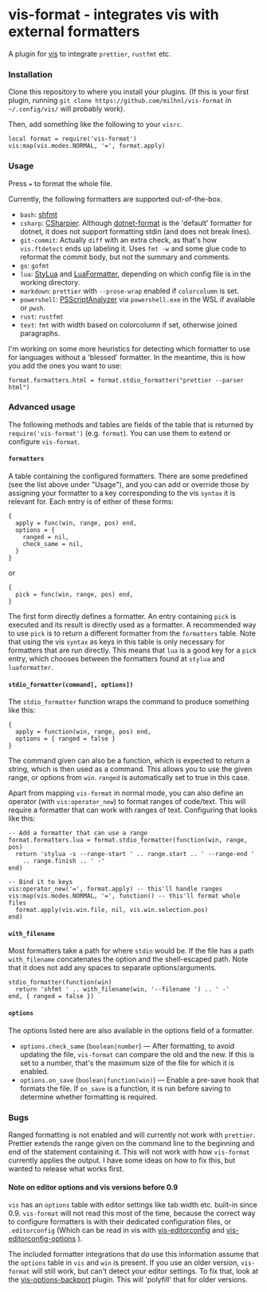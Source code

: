 # vis-format - integrates vis with external formatters

A plugin for [vis](https://github.com/martanne/vis) to integrate `prettier`,
`rustfmt` etc.

### Installation

Clone this repository to where you install your plugins. (If this is your first
plugin, running `git clone https://github.com/milhnl/vis-format` in
`~/.config/vis/` will probably work).

Then, add something like the following to your `visrc`.

    local format = require('vis-format')
    vis:map(vis.modes.NORMAL, '=', format.apply)

### Usage

Press `=` to format the whole file.

Currently, the following formatters are supported out-of-the-box.

- `bash`: [shfmt](https://github.com/mvdan/sh)
- `csharp`: [CSharpier](https://csharpier.com/). Although
  [dotnet-format](https://github.com/dotnet/format) is the 'default' formatter
  for dotnet, it does not support formatting stdin (and does not break lines).
- `git-commit`: Actually `diff` with an extra check, as that's how
  `vis.ftdetect` ends up labeling it. Uses `fmt -w` and some glue code to
  reformat the commit body, but not the summary and comments.
- `go`: `gofmt`
- `lua`: [StyLua](https://github.com/JohnnyMorganz/StyLua) and
  [LuaFormatter](https://github.com/Koihik/LuaFormatter), depending on which
  config file is in the working directory.
- `markdown`: `prettier` with `--prose-wrap` enabled if `colorcolumn` is set.
- `powershell`:
  [PSScriptAnalyzer](https://learn.microsoft.com/en-gb/powershell/utility-modules/psscriptanalyzer/overview?view=ps-modules#installing-psscriptanalyzer)
  via `powershell.exe` in the WSL if available or `pwsh`.
- `rust`: `rustfmt`
- `text`: `fmt` with width based on colorcolumn if set, otherwise joined
  paragraphs.

I'm working on some more heuristics for detecting which formatter to use for
languages without a 'blessed' formatter. In the meantime, this is how you add
the ones you want to use:

    format.formatters.html = format.stdio_formatter("prettier --parser html")

### Advanced usage

The following methods and tables are fields of the table that is returned by
`require('vis-format')` (e.g. `format`). You can use them to extend or
configure `vis-format`.

#### `formatters`

A table containing the configured formatters. There are some predefined (see
the list above under "Usage"), and you can add or override those by assigning
your formatter to a key corresponding to the vis `syntax` it is relevant for.
Each entry is of either of these forms:

    {
      apply = func(win, range, pos) end,
      options = {
        ranged = nil,
        check_same = nil,
      }
    }

or

    {
      pick = func(win, range, pos) end,
    }

The first form directly defines a formatter. An entry containing `pick` is
executed and its result is directly used as a formatter. A recommended way to
use `pick` is to return a different formatter from the `formatters` table. Note
that using the vis `syntax` as keys in this table is only necessary for
formatters that are run directly. This means that `lua` is a good key for a
`pick` entry, which chooses between the formatters found at `stylua` and
`luaformatter`.

#### `stdio_formatter(command[, options])`

The `stdio_formatter` function wraps the command to produce something like
this:

    {
      apply = function(win, range, pos) end,
      options = { ranged = false }
    }

The command given can also be a function, which is expected to return a string,
which is then used as a command. This allows you to use the given range, or
options from `win`. `ranged` is automatically set to true in this case.

Apart from mapping `vis-format` in normal mode, you can also define an operator
(with `vis:operator_new`) to format ranges of code/text. This will require a
formatter that can work with ranges of text. Configuring that looks like this:

    -- Add a formatter that can use a range
    format.formatters.lua = format.stdio_formatter(function(win, range, pos)
      return 'stylua -s --range-start ' .. range.start .. ' --range-end '
        .. range.finish .. ' -'
    end)

    -- Bind it to keys
    vis:operator_new('=', format.apply) -- this'll handle ranges
    vis:map(vis.modes.NORMAL, '=', function() -- this'll format whole files
      format.apply(vis.win.file, nil, vis.win.selection.pos)
    end)

#### `with_filename`

Most formatters take a path for where `stdin` would be. If the file has a path
`with_filename` concatenates the option and the shell-escaped path. Note that
it does not add any spaces to separate options/arguments.

    stdio_formatter(function(win)
      return 'shfmt ' .. with_filename(win, '--filename ') .. ' -'
    end, { ranged = false })

#### `options`

The options listed here are also available in the options field of a formatter.

- `options.check_same` (`boolean|number`) — After formatting, to avoid updating
  the file, `vis-format` can compare the old and the new. If this is set to a
  number, that's the maximum size of the file for which it is enabled.
- `options.on_save` (`boolean|function(win)`) — Enable a pre-save hook that
  formats the file. If `on_save` is a function, it is run before saving to
  determine whether formatting is required.

### Bugs

Ranged formatting is not enabled and will currently not work with `prettier`.
Prettier extends the range given on the command line to the beginning and end
of the statement containing it. This will not work with how `vis-format`
currently applies the output. I have some ideas on how to fix this, but wanted
to release what works first.

#### Note on editor options and vis versions before 0.9

`vis` has an `options` table with editor settings like tab width etc. built-in
since 0.9. `vis-format` will not read this most of the time, because the
correct way to configure formatters is with their dedicated configuration
files, or `.editorconfig` (Which can be read in vis with
[vis-editorconfig](https://github.com/seifferth/vis-editorconfig) and
[vis-editorconfig-options](https://github.com/milhnl/vis-editorconfig-options)
).

The included formatter integrations that _do_ use this information assume that
the `options` table in `vis` and `win` is present. If you use an older version,
`vis-format` will still work, but can't detect your editor settings. To fix
that, look at the
[vis-options-backport](https://github.com/milhnl/vis-options-backport) plugin.
This will 'polyfill' that for older versions.
